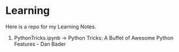 # Learning
Here is a repo for my Learning Notes.
1. PythonTricks.ipynb -> Python Tricks: A Buffet of Awesome Python Features - Dan Bader
